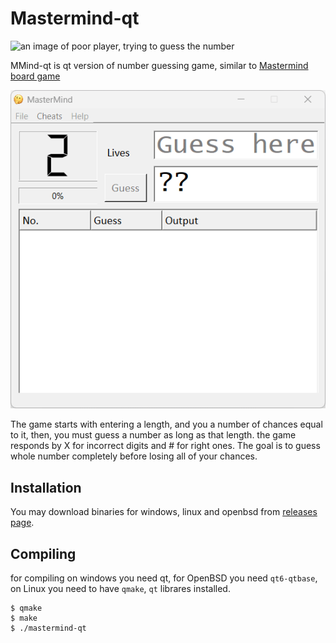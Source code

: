 # Mastermind-qt
![an image of poor player, trying to guess the number](guess.ico)

MMind-qt is qt version of number guessing game, similar to [Mastermind board game](https://en.wikipedia.org/wiki/Mastermind_(board_game))

![demo](preview.gif)

The game starts with entering a length, and you a number of chances equal to it,
then, you must guess a number as long as that length. the game responds by X for incorrect digits and # for right ones.
The goal is to guess whole number completely before losing all of your chances.

## Installation

You may download binaries for windows, linux and openbsd from [releases page](://releases).

## Compiling

for compiling on windows you need qt, for OpenBSD you need `qt6-qtbase`, on Linux you need to have `qmake`, `qt` librares installed.

```
$ qmake
$ make
$ ./mastermind-qt
```
